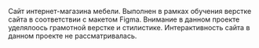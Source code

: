 Сайт интернет-магазина мебели. Выполнен в рамках обучения верстке сайта в соответствии с макетом Figma. Внимание в данном проекте уделялоось грамотной верстке и стилистике. Интерактивность сайта в данном проекте не рассматривалась.
